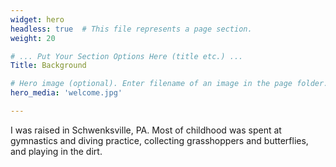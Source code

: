 ```yaml
---
widget: hero
headless: true  # This file represents a page section.
weight: 20

# ... Put Your Section Options Here (title etc.) ...
Title: Background

# Hero image (optional). Enter filename of an image in the page folder.
hero_media: 'welcome.jpg'

---
```


I was raised in Schwenksville, PA. Most of childhood was spent at gymnastics and diving practice, collecting grasshoppers and butterflies, and playing in the dirt. 
